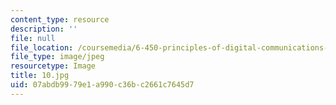 ```yaml
---
content_type: resource
description: ''
file: null
file_location: /coursemedia/6-450-principles-of-digital-communications-i-fall-2006/07abdb9979e1a990c36bc2661c7645d7_10.jpg
file_type: image/jpeg
resourcetype: Image
title: 10.jpg
uid: 07abdb99-79e1-a990-c36b-c2661c7645d7
---
```

